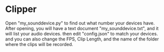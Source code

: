 # Clipper
Open "my_sounddevice.py" to find out what number your devices have.
After opening, you will have a text document "my_sounddevice.txt", and it will list your audio devices.
then edit "config.json" to match your devices.
and you can also change the FPS, Clip Length, and the name of the folder where the clips will be recorded.
